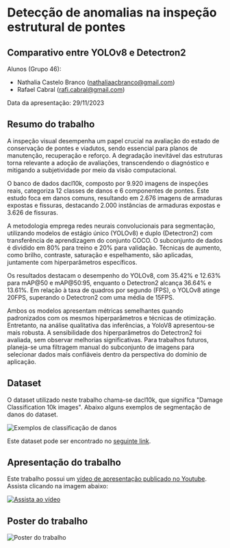 # Detecção de anomalias na inspeção estrutural de pontes
## Comparativo entre YOLOv8 e Detectron2

Alunos (Grupo 46):
* Nathalia Castelo Branco (nathaliaacbranco@gmail.com)
* Rafael Cabral (rafi.cabral@gmail.com)

Data da apresentação: 29/11/2023

## Resumo do trabalho

A inspeção visual desempenha um papel crucial na avaliação do estado de conservação de pontes e viadutos, sendo essencial para planos de manutenção, recuperação e reforço. A degradação inevitável das estruturas torna relevante a adoção de avaliações, transcendendo o diagnóstico e mitigando a subjetividade por meio da visão computacional. 

O banco de dados dacl10k, composto por 9.920 imagens de inspeções reais, categoriza 12 classes de danos e 6 componentes de pontes. Este estudo foca em danos comuns, resultando em 2.676 imagens de armaduras expostas e fissuras, destacando 2.000 instâncias de armaduras expostas e 3.626 de fissuras. 

A metodologia emprega redes neurais convolucionais para segmentação, utilizando modelos de estágio único (YOLOv8) e duplo (Detectron2) com transferência de aprendizagem do conjunto COCO. O subconjunto de dados é dividido em 80% para treino e 20% para validação. Técnicas de aumento, como brilho, contraste, saturação e espelhamento, são aplicadas, juntamente com hiperparâmetros específicos. 

Os resultados destacam o desempenho do YOLOv8, com 35.42% e 12.63% para mAP@50 e mAP@50:95, enquanto o Detectron2 alcança 36.64% e 13.61%. Em relação à taxa de quadros por segundo (FPS), o YOLOv8 atinge 20FPS, superando o Detectron2 com uma média de 15FPS. 

Ambos os modelos apresentam métricas semelhantes quando padronizados com os mesmos hiperparâmetros e técnicas de otimização. Entretanto, na análise qualitativa das inferências, a YoloV8 apresentou-se mais robusta. A sensibilidade dos hiperparâmetros do Detectron2 foi avaliada, sem observar melhorias significativas. Para trabalhos futuros, planeja-se uma filtragem manual do subconjunto de imagens para selecionar dados mais confiáveis dentro da perspectiva do domínio de aplicação. 

## Dataset

O dataset utilizado neste trabalho chama-se dacl10k, que significa "Damage Classification 10k images". Abaixo alguns exemplos de segmentação de danos do dataset.

![Exemplos de classificação de danos](https://github.com/phiyodr/dacl10k-toolkit/blob/master/assets/Examples.jpg?raw=true)

Este dataset pode ser encontrado no [seguinte link](https://github.com/phiyodr/dacl10k-toolkit).

## Apresentação do trabalho

Este trabalho possui um [vídeo de apresentação publicado no Youtube](https://youtu.be/GbWjok4fCmA). Assista clicando na imagem abaixo:

[![Assista ao vídeo](https://img.youtube.com/vi/GbWjok4fCmA/maxresdefault.jpg)](https://youtu.be/GbWjok4fCmA)

## Poster do trabalho

![Poster do trabalho](https://drive.google.com/file/d/1F7zizRwx27fFU6915YsWIXbVYoWqdz-s/view?usp=sharing)
